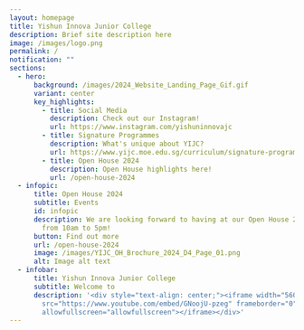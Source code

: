 ```yaml
---
layout: homepage
title: Yishun Innova Junior College
description: Brief site description here
image: /images/logo.png
permalink: /
notification: ""
sections:
  - hero:
      background: /images/2024_Website_Landing_Page_Gif.gif
      variant: center
      key_highlights:
        - title: Social Media
          description: Check out our Instagram!
          url: https://www.instagram.com/yishuninnovajc
        - title: Signature Programmes
          description: What's unique about YIJC?
          url: https://www.yijc.moe.edu.sg/curriculum/signature-programmes/
        - title: Open House 2024
          description: Open House highlights here!
          url: /open-house-2024
  - infopic:
      title: Open House 2024
      subtitle: Events
      id: infopic
      description: We are looking forward to having at our Open House 2024 on 12 Jan,
        from 10am to 5pm!
      button: Find out more
      url: /open-house-2024
      image: /images/YIJC_OH_Brochure_2024_D4_Page_01.png
      alt: Image alt text
  - infobar:
      title: Yishun Innova Junior College
      subtitle: Welcome to
      description: '<div style="text-align: center;"><iframe width="560" height="315"
        src="https://www.youtube.com/embed/GNoojU-pzeg" frameborder="0"
        allowfullscreen="allowfullscreen"></iframe></div>'
---
```

